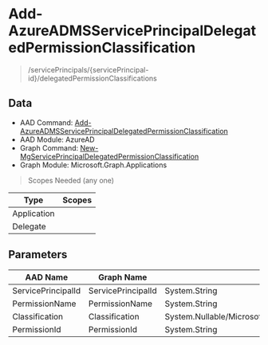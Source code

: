 # Add-AzureADMSServicePrincipalDelegatedPermissionClassification

> /servicePrincipals/{servicePrincipal-id}/delegatedPermissionClassifications

## Data

+ AAD Command: [Add-AzureADMSServicePrincipalDelegatedPermissionClassification](https://docs.microsoft.com/en-us/powershell/module/AzureAD/Add-AzureADMSServicePrincipalDelegatedPermissionClassification)
+ AAD Module: AzureAD
+ Graph Command: [New-MgServicePrincipalDelegatedPermissionClassification](https://docs.microsoft.com/en-us/powershell/module/Microsoft.Graph.Applications/New-MgServicePrincipalDelegatedPermissionClassification)
+ Graph Module: Microsoft.Graph.Applications

> Scopes Needed (any one)

|Type|Scopes|
|---|---|
|Application||
|Delegate||

## Parameters

|AAD Name|Graph Name|AAD Type|Graph Type|Infos|
|---|---|---|---|---|
|ServicePrincipalId|ServicePrincipalId|System.String|System.String||
|PermissionName|PermissionName|System.String|System.String||
|Classification|Classification|System.Nullable/Microsoft.Open.MSGraph.Model.DelegatedPermissionClassification+ClassificationEnum|System.String||
|PermissionId|PermissionId|System.String|System.String||

